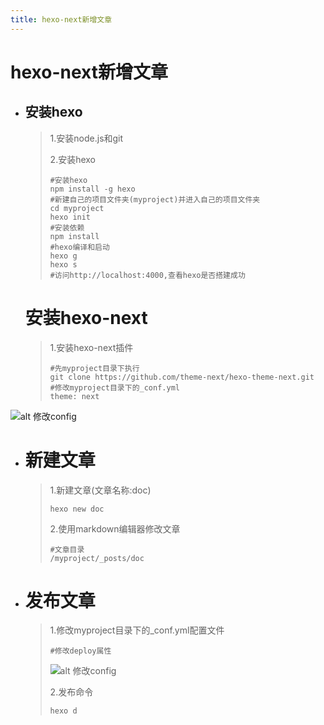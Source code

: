 ```yaml
---
title: hexo-next新增文章
---
```

# hexo-next新增文章

<!-- more -->

* ## 安装hexo

  > 1.安装node.js和git
  >
  > 2.安装hexo
  >
  > ```
  > #安装hexo
  > npm install -g hexo
  > #新建自己的项目文件夹(myproject)并进入自己的项目文件夹
  > cd myproject
  > hexo init
  > #安装依赖
  > npm install
  > #hexo编译和启动
  > hexo g
  > hexo s
  > #访问http://localhost:4000,查看hexo是否搭建成功
  > ```

  # 安装hexo-next

  >1.安装hexo-next插件
  >
  >```
  >#先myproject目录下执行
  >git clone https://github.com/theme-next/hexo-theme-next.git
  >#修改myproject目录下的_conf.yml
  >theme: next
  >```

![alt 修改config](/pictures/update_hexo_config.png)

* # 新建文章

  > 1.新建文章(文章名称:doc)
  >
  > ```
  > hexo new doc
  > ```
  >
  > 2.使用markdown编辑器修改文章
  >
  > ```
  > #文章目录
  > /myproject/_posts/doc
  > ```

* # 发布文章

  > 1.修改myproject目录下的_conf.yml配置文件
  >
  > ```
  > #修改deploy属性
  > ```
  >
  > ![alt 修改config](/pictures/update_display_config.jpg)
  >
  > 2.发布命令
  >
  > ```
  > hexo d
  > ```